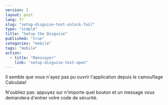 ```yaml
---
version: 1
layout: post
lang: fr
slug: "setup-disguise-test-unlock-fail"
type: "simple"
title: "Setup the Disguise"
published: "true"
categories: "mobile"
tags: "mobile"
action: 
  - title: "Réessayer"
    link: "setup-disguise-test-open"
---
```


Il semble que vous n'ayez pas pu ouvrir l'application depuis le camouflage Calculate! 

N'oubliez pas: appuyez sur n'importe quel bouton et un message vous demandera d'entrer votre code de sécurité.

